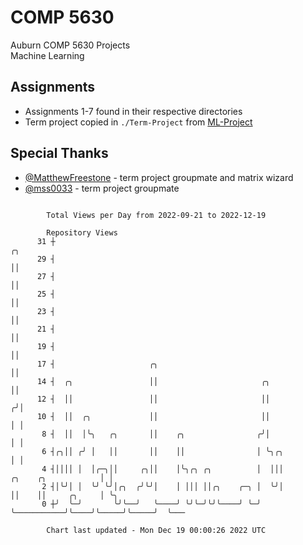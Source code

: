 # COMP 5630
Auburn COMP 5630 Projects  
Machine Learning

## Assignments
- Assignments 1-7 found in their respective directories
- Term project copied in `./Term-Project` from [ML-Project](https://github.com/wumphlett/ML-Project)

## Special Thanks
- [@MatthewFreestone](https://github.com/MatthewFreestone) - term project groupmate and matrix wizard
- [@mss0033](https://github.com/mss0033) - term project groupmate

```

        Total Views per Day from 2022-09-21 to 2022-12-19

        Repository Views
      31 ┼                                                                                   ╭╮
      29 ┤                                                                                   ││
      27 ┤                                                                                   ││
      25 ┤                                                                                   ││
      23 ┤                                                                                   ││
      21 ┤                                                                                   ││
      19 ┤                                                                                   ││
      17 ┤                     ╭╮                                                            ││
      14 ┤  ╭╮                 ││                       ╭╮                                   ││
      12 ┤  ││                 ││                       ││                                  ╭╯│
      10 ┤  ││  ╭╮             ││                       ││                                  │ │
       8 ┤  ││  │╰╮   ╭╮       ││    ╭╮                ╭╯│                                  │ │
       6 ┤╭╮││ ╭╯ │   ││       ││    ││                │ ╰╮╭╮                               │ │
       4 ┤││││ │  │╭─╮││     ╭╮││    │╰╮╭╮ ╭╮          │  │││           ╭╮    ╭╮            │ │
       2 ┤│╰╯│ │  ╰╯ ╰╯│╭╮  ╭╯╰╯│    │ │││ ││╭╮    ╭─╮ │  ╰╯│           ││    ││     ╭╮     │ ╰╮
       0 ┼╯  ╰─╯       ╰╯╰──╯   ╰────╯ ╰╯╰─╯╰╯╰────╯ ╰─╯    ╰───────────╯╰────╯╰─────╯╰─────╯  ╰───

        Chart last updated - Mon Dec 19 00:00:26 2022 UTC
        
```

